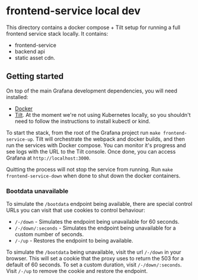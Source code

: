 # frontend-service local dev

This directory contains a docker compose + Tilt setup for running a full frontend service stack locally. It contains:

 - frontend-service
 - backend api
 - static asset cdn.

## Getting started

On top of the main Grafana development dependencies, you will need installed:

 - [Docker](https://docs.docker.com/get-started/get-docker/)
 - [Tilt](https://docs.tilt.dev/install.html). At the moment we're not using Kubernetes locally, so you shouldn't need to follow the instructions to install kubectl or kind.

To start the stack, from the root of the Grafana project run `make frontend-service-up`. Tilt will orchestrate the webpack and docker builds, and then run the services with Docker compose. You can monitor it's progress and see logs with the URL to the Tilt console. Once done, you can access Grafana at `http://localhost:3000`.

Quitting the process will not stop the service from running. Run `make frontend-service-down` when done to shut down the docker containers.

### Bootdata unavailable

To simulate the `/bootdata` endpoint being available, there are special control URLs you can visit that use cookies to control behaviour:

 - `/-/down` - Simulates the endpoint being unavailable for 60 seconds.
 - `/-/down/:seconds` - Simulates the endpoint being unavailable for a custom number of seconds.
 - `/-/up` - Restores the endpoint to being available.

To simulate the `/bootdata` being unavailable, visit the url `/-/down` in your browser. This will set a cookie that the proxy uses to return the 503 for a default of 60 seconds. To set a custom duration, visit `/-/down/:seconds`. Visit `/-/up` to remove the cookie and restore the endpoint.
